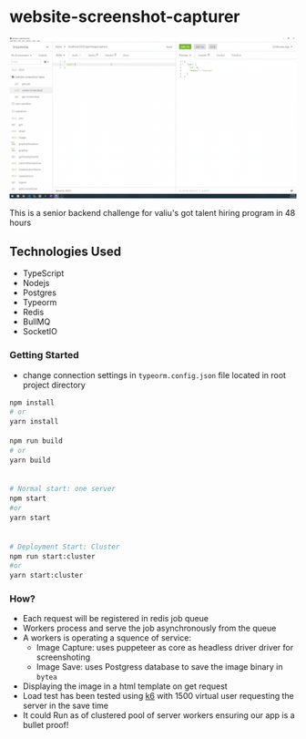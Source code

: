 # website-screenshot-capturer

<img src="./docs/demo.gif">

This is a senior backend challenge for valiu's got talent hiring program in 48 hours

## Technologies Used

- TypeScript
- Nodejs
- Postgres
- Typeorm
- Redis
- BullMQ
- SocketIO

### Getting Started

- change connection settings in `typeorm.config.json` file located in root project directory

```bash
npm install
# or
yarn install

npm run build
# or
yarn build


# Normal start: one server
npm start
#or
yarn start


# Deployment Start: Cluster
npm run start:cluster
#or
yarn start:cluster
```

### How?

- Each request will be registered in redis job queue
- Workers process and serve the job asynchronously from the queue
- A workers is operating a squence of service:
  - Image Capture: uses puppeteer as core as headless driver driver for screenshoting
  - Image Save: uses Postgress database to save the image binary in `bytea`
- Displaying the image in a html template on get request
- Load test has been tested using [k6](www.k6.io) with 1500 virtual user requesting the server in the save time
- It could Run as of clustered pool of server workers ensuring our app is a bullet proof!
